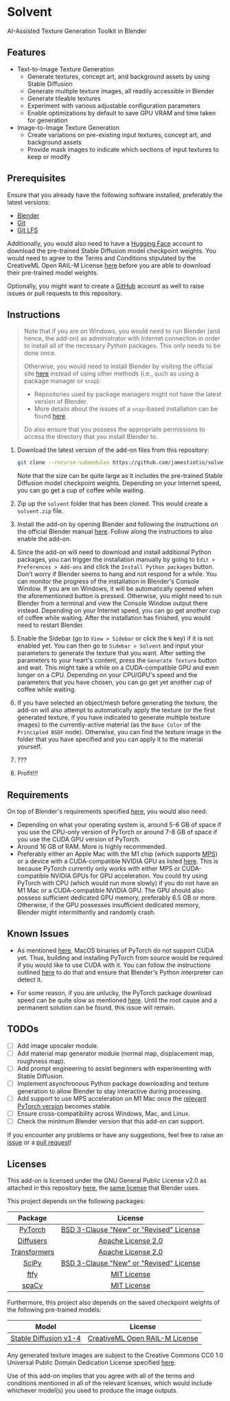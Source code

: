 # Solvent
AI-Assisted Texture Generation Toolkit in Blender

## Features

- Text-to-Image Texture Generation
  - Generate textures, concept art, and background assets by using Stable Diffusion
  - Generate multiple texture images, all readily accessible in Blender
  - Generate tileable textures
  - Experiment with various adjustable configuration parameters
  - Enable optimizations by default to save GPU VRAM and time taken for generation
- Image-to-Image Texture Generation
  - Create variations on pre-existing input textures, concept art, and background assets
  - Provide mask images to indicate which sections of input textures to keep or modify

## Prerequisites

Ensure that you already have the following software installed, preferably the latest versions:

- [Blender](https://www.blender.org/)
- [Git](https://git-scm.com/)
- [Git LFS](https://git-lfs.github.com/)

Additionally, you would also need to have a [Hugging Face](https://huggingface.co/) account to download the pre-trained Stable Diffusion model checkpoint weights. You would need to agree to the Terms and Conditions stipulated by the CreativeML Open RAIL-M License [here](https://huggingface.co/CompVis/stable-diffusion-v1-4) before you are able to download their pre-trained model weights.

Optionally, you might want to create a [GitHub](https://github.com/) account as well to raise issues or pull requests to this repository.

## Instructions

> Note that if you are on Windows, you would need to run Blender (and hence, the add-on) as administrator with Internet connection in order to install all of the necessary Python packages. This only needs to be done once.
>
> Otherwise, you would need to install Blender by visiting the official site [here](https://www.blender.org/download/) instead of using other methods (i.e., such as using a package manager or `snap`):
>
> - Repositories used by package managers might not have the latest version of Blender.
> - More details about the issues of a `snap`-based installation can be found [here](https://developer.blender.org/T83085).
>
> Do also ensure that you possess the appropriate permissions to access the directory that you install Blender to.

1. Download the latest version of the add-on files from this repository:

   ```bash
   git clone --recurse-submodules https://github.com/jamestiotio/solvent
   ```

   Note that the size can be quite large as it includes the pre-trained Stable Diffusion model checkpoint weights. Depending on your Internet speed, you can go get a cup of coffee while waiting.

2. Zip up the `solvent` folder that has been cloned. This would create a `solvent.zip` file.

3. Install the add-on by opening Blender and following the instructions on the official Blender manual [here](https://docs.blender.org/manual/en/latest/editors/preferences/addons.html#installing-add-ons). Follow along the instructions to also enable the add-on.

4. Since the add-on will need to download and install additional Python packages, you can trigger the installation manually by going to `Edit > Preferences > Add-ons` and click the `Install Python packages` button. Don't worry if Blender seems to hang and not respond for a while. You can monitor the progress of the installation in Blender's Console Window. If you are on Windows, it will be automatically opened when the aforementioned button is pressed. Otherwise, you might need to run Blender from a terminal and view the Console Window output there instead. Depending on your Internet speed, you can go get another cup of coffee while waiting. After the installation has finished, you would need to restart Blender.

5. Enable the Sidebar (go to `View > Sidebar` or click the `N` key) if it is not enabled yet. You can then go to `Sidebar > Solvent` and input your parameters to generate the texture that you want. After setting the parameters to your heart's content, press the `Generate Texture` button and wait. This might take a while on a CUDA-compatible GPU and even longer on a CPU. Depending on your CPU/GPU's speed and the parameters that you have chosen, you can go get yet another cup of coffee while waiting.

6. If you have selected an object/mesh before generating the texture, the add-on will also attempt to automatically apply the texture (or the first generated texture, if you have indicated to generate multiple texture images) to the currently-active material (as the `Base Color` of the `Principled BSDF` node). Otherwise, you can find the texture image in the folder that you have specified and you can apply it to the material yourself.

7. ???

8. Profit!!!

## Requirements

On top of Blender's requirements specified [here](https://www.blender.org/download/requirements/), you would also need:

- Depending on what your operating system is, around 5-6 GB of space if you use the CPU-only version of PyTorch or around 7-8 GB of space if you use the CUDA GPU version of PyTorch.
- Around 16 GB of RAM. More is highly recommended.
- Preferably either an Apple Mac with the M1 chip (which supports [MPS](https://developer.apple.com/documentation/metalperformanceshaders)) or a device with a CUDA-compatible NVIDIA GPU as listed [here](https://developer.nvidia.com/cuda-gpus#compute). This is because PyTorch currently only works with either MPS or CUDA-compatible NVIDIA GPUs for GPU acceleration. You could try using PyTorch with CPU (which would run more slowly) if you do not have an M1 Mac or a CUDA-compatible NVIDIA GPU. The GPU should also possess sufficient dedicated GPU memory, preferably 6.5 GB or more. Otherwise, if the GPU possesses insufficient dedicated memory, Blender might intermittently and randomly crash.

## Known Issues

- As mentioned [here](https://pytorch.org/get-started/locally/), MacOS binaries of PyTorch do not support CUDA yet. Thus, building and installing PyTorch from source would be required if you would like to use CUDA with it. You can follow the instructions outlined [here](https://github.com/pytorch/pytorch#from-source) to do that and ensure that Blender's Python interpreter can detect it.

- For some reason, if you are unlucky, the PyTorch package download speed can be quite slow as mentioned [here](https://github.com/pytorch/pytorch/issues/17023). Until the root cause and a permanent solution can be found, this issue will remain.

## TODOs

- [ ] Add image upscaler module.
- [ ] Add material map generator module (normal map, displacement map, roughness map).
- [ ] Add prompt engineering to assist beginners with experimenting with Stable Diffusion.
- [ ] Implement asynchronous Python package downloading and texture generation to allow Blender to stay interactive during processing.
- [ ] Add support to use MPS acceleration on M1 Mac once the [relevant PyTorch version](https://pytorch.org/blog/introducing-accelerated-pytorch-training-on-mac/) becomes stable.
- [ ] Ensure cross-compatibility across Windows, Mac, and Linux.
- [ ] Check the minimum Blender version that this add-on can support.

If you encounter any problems or have any suggestions, feel free to raise an [issue](https://github.com/jamestiotio/solvent/issues) or a [pull request](https://github.com/jamestiotio/solvent/pulls)!

## Licenses

This add-on is licensed under the GNU General Public License v2.0 as attached in this repository [here](./LICENSE), the [same license](https://git.blender.org/gitweb/gitweb.cgi/blender.git/blob/HEAD:/doc/license/GPL-license.txt) that Blender uses.

This project depends on the following packages:

| Package | License |
|:-------:|:--------------------:|
| [PyTorch](https://pytorch.org/) | [BSD 3-Clause "New" or "Revised" License](https://github.com/pytorch/pytorch/blob/master/LICENSE) |
| [Diffusers](https://github.com/huggingface/diffusers) | [Apache License 2.0](https://github.com/huggingface/diffusers/blob/main/LICENSE) |
| [Transformers](https://github.com/huggingface/transformers) | [Apache License 2.0](https://github.com/huggingface/transformers/blob/main/LICENSE) |
| [SciPy](https://scipy.org/) | [BSD 3-Clause "New" or "Revised" License](https://github.com/scipy/scipy/blob/main/LICENSE.txt) |
| [ftfy](https://ftfy.readthedocs.io/en/latest/) | [MIT License](https://github.com/rspeer/python-ftfy/blob/main/LICENSE.txt) |
| [spaCy](https://spacy.io/) | [MIT License](https://github.com/explosion/spaCy/blob/master/LICENSE) |

Furthermore, this project also depends on the saved checkpoint weights of the following pre-trained models:

| Model | License |
|:-------:|:--------------------:|
| [Stable Diffusion v1-4](https://huggingface.co/CompVis/stable-diffusion-v1-4) | [CreativeML Open RAIL-M License](https://huggingface.co/spaces/CompVis/stable-diffusion-license) |

Any generated texture images are subject to the Creative Commons CC0 1.0 Universal Public Domain Dedication License specified [here](https://creativecommons.org/publicdomain/zero/1.0/legalcode).

Use of this add-on implies that you agree with all of the terms and conditions mentioned in all of the relevant licenses, which would include whichever model(s) you used to produce the image outputs.
